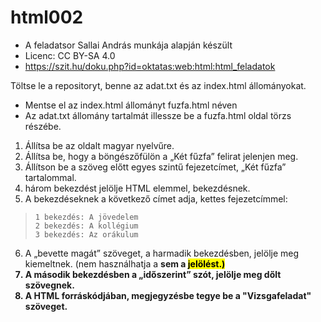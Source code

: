 # html002
* A feladatsor Sallai András munkája alapján készült 
* Licenc: CC BY-SA 4.0
* https://szit.hu/doku.php?id=oktatas:web:html:html_feladatok

Töltse le a repositoryt, benne az adat.txt és az index.html állományokat.
* Mentse el az index.html állományt fuzfa.html néven
* Az adat.txt állomány tartalmát illessze be a fuzfa.html oldal törzs részébe.
1. Állítsa be az oldalt magyar nyelvűre.
2. Állítsa be, hogy a böngészőfülön a „Két fűzfa” felirat jelenjen meg.
3. Állítson be a szöveg előtt egyes szintű fejezetcímet, „Két fűzfa” tartalommal.
4.  három bekezdést jelölje HTML elemmel, bekezdésnek.
5. A bekezdéseknek a következő címet adja, kettes fejezetcímmel:
>``` code linenums="1"
>1 bekezdés: A jövedelem
>2 bekezdés: A kollégium
>3 bekezdés: Az orákulum
>```
6. A „bevette magát” szöveget, a harmadik bekezdésben, jelölje meg kiemeltnek.
   (nem használhatja a <strong> sem a <mark> jelölést.)
8. A második bekezdésben a „időszerint” szót, jelölje meg dőlt szövegnek.
9. A HTML forráskódjában, megjegyzésbe tegye be a "Vizsgafeladat" szöveget.

